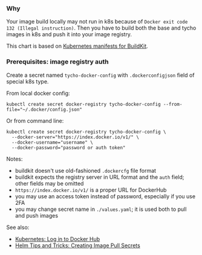 ### Why

Your image build locally may not run in k8s because of `Docker exit code 132 (Illegal instruction)`.
Then you have to build both the base and tycho images in k8s and push it into your image registry.

This chart is based on [Kubernetes manifests for BuildKit](https://github.com/moby/buildkit/tree/master/examples/kubernetes).

### Prerequisites: image registry auth

Create a secret named `tycho-docker-config` with `.dockerconfigjson` field of special k8s type.

From local docker config:
```shell
kubectl create secret docker-registry tycho-docker-config --from-file="~/.docker/config.json"
```

Or from command line:
```shell
kubectl create secret docker-registry tycho-docker-config \
  --docker-server="https://index.docker.io/v1/" \
  --docker-username="username" \
  --docker-password="password or auth token"
```

Notes:
* buildkit doesn't use old-fashioned `.dockercfg` file format
* buildkit expects the registry server in URL format and the `auth` field; other fields may be omitted
* `https://index.docker.io/v1/` is a proper URL for DockerHub
* you may use an access token instead of password, especially if you use 2FA
* you may change secret name in `./values.yaml`; it is used both to pull and push images

See also: 
* [Kubernetes: Log in to Docker Hub](https://kubernetes.io/docs/tasks/configure-pod-container/pull-image-private-registry/#log-in-to-docker-hub)
* [Helm Tips and Tricks: Creating Image Pull Secrets](https://helm.sh/docs/howto/charts_tips_and_tricks/#creating-image-pull-secrets)